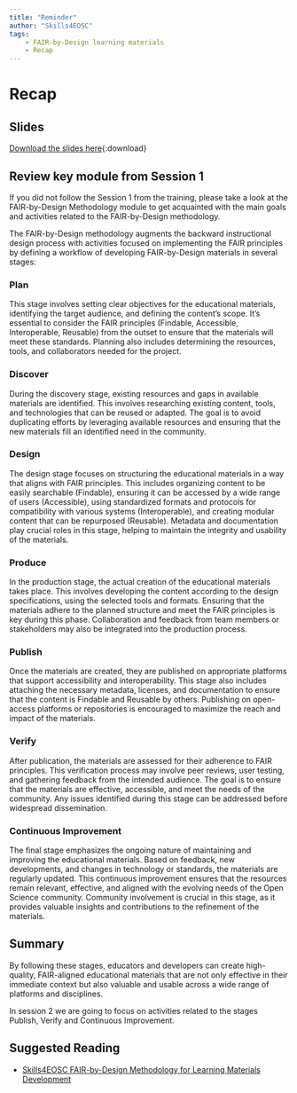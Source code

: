```yaml
---
title: "Reminder"
author: "Skills4EOSC"
tags: 
    - FAIR-by-Design learning materials
    - Recap
---
```


# Recap

## Slides

[Download the slides here](https://github.com/FAIR-by-Design-Methodology/CLARIN-Training/raw/main/resources/2nd%20Session/01%20Recap/Recap_FAIR-by-Design_Methodology.pptx){:download}

## Review key module from Session 1

If you did not follow the Session 1 from the training, please take a look at the FAIR-by-Design Methodology module to get acquainted with the main goals and activities related to the FAIR-by-Design methodology.

The FAIR-by-Design methodology augments the backward instructional design process with activities focused on implementing the FAIR principles by defining a workflow of developing FAIR-by-Design materials in several stages:

### Plan

This stage involves setting clear objectives for the educational materials, identifying the target audience, and defining the content’s scope. It’s essential to consider the FAIR principles (Findable, Accessible, Interoperable, Reusable) from the outset to ensure that the materials will meet these standards. Planning also includes determining the resources, tools, and collaborators needed for the project.

### Discover

During the discovery stage, existing resources and gaps in available materials are identified. This involves researching existing content, tools, and technologies that can be reused or adapted. The goal is to avoid duplicating efforts by leveraging available resources and ensuring that the new materials fill an identified need in the community.

### Design

The design stage focuses on structuring the educational materials in a way that aligns with FAIR principles. This includes organizing content to be easily searchable (Findable), ensuring it can be accessed by a wide range of users (Accessible), using standardized formats and protocols for compatibility with various systems (Interoperable), and creating modular content that can be repurposed (Reusable). Metadata and documentation play crucial roles in this stage, helping to maintain the integrity and usability of the materials.

### Produce

In the production stage, the actual creation of the educational materials takes place. This involves developing the content according to the design specifications, using the selected tools and formats. Ensuring that the materials adhere to the planned structure and meet the FAIR principles is key during this phase. Collaboration and feedback from team members or stakeholders may also be integrated into the production process.

### Publish

Once the materials are created, they are published on appropriate platforms that support accessibility and interoperability. This stage also includes attaching the necessary metadata, licenses, and documentation to ensure that the content is Findable and Reusable by others. Publishing on open-access platforms or repositories is encouraged to maximize the reach and impact of the materials.

### Verify

After publication, the materials are assessed for their adherence to FAIR principles. This verification process may involve peer reviews, user testing, and gathering feedback from the intended audience. The goal is to ensure that the materials are effective, accessible, and meet the needs of the community. Any issues identified during this stage can be addressed before widespread dissemination.

### Continuous Improvement

The final stage emphasizes the ongoing nature of maintaining and improving the educational materials. Based on feedback, new developments, and changes in technology or standards, the materials are regularly updated. This continuous improvement ensures that the resources remain relevant, effective, and aligned with the evolving needs of the Open Science community. Community involvement is crucial in this stage, as it provides valuable insights and contributions to the refinement of the materials.

## Summary

By following these stages, educators and developers can create high-quality, FAIR-aligned educational materials that are not only effective in their immediate context but also valuable and usable across a wide range of platforms and disciplines.

In session 2 we are going to focus on activities related to the stages Publish, Verify and Continuous Improvement.

## Suggested Reading

- [Skills4EOSC FAIR-by-Design Methodology for Learning Materials Development](https://zenodo.org/records/8419242)
